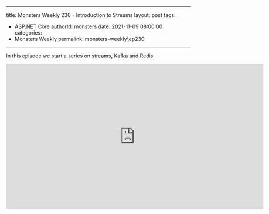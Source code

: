 
---
title: Monsters Weekly 230 -  Introduction to Streams
layout: post
tags: 
  - ASP.NET Core
authorId: monsters
date: 2021-11-09 08:00:00
categories:
  - Monsters Weekly
permalink: monsters-weekly\ep230
---

In this episode we start a series on streams, Kafka and Redis

<iframe width="702" height="395" src="https://www.youtube.com/embed/agGqg1L4LZI" frameborder="0" allow="accelerometer; autoplay; encrypted-media; gyroscope; picture-in-picture" allowfullscreen></iframe>
